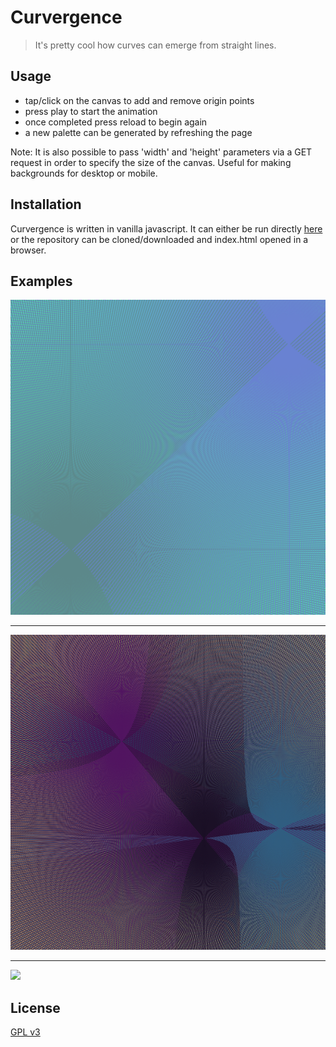 # Curvergence

> It's pretty cool how curves can emerge from straight lines.

## Usage

- tap/click on the canvas to add and remove origin points
- press play to start the animation
- once completed press reload to begin again
- a new palette can be generated by refreshing the page

Note: It is also possible to pass 'width' and 'height' parameters via a GET request in order to specify the size of the canvas. Useful for making backgrounds for desktop or mobile.

## Installation

Curvergence is written in vanilla javascript. It can either be run directly [here](madacoo.github.io/curvergence) or the repository can be cloned/downloaded and index.html opened in a browser.

## Examples

![](examples/example1.png)

---

![](examples/example2.png)

---

![](examples/example3.png)

## License

[GPL v3](LICENSE)

